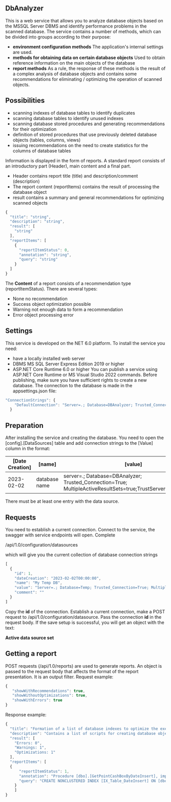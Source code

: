 ## DbAnalyzer

This is a web service that allows you to analyze database objects based on the MSSQL Server DBMS and identify performance problems in the scanned database.
The service contains a number of methods, which can be divided into groups according to their purpose:
- **environment configuration methods**
The application's internal settings are used.
- **methods for obtaining data on certain database objects**
Used to obtain reference information on the main objects of the database
- **report methods**
As a rule, the response of these methods is the result of a complex analysis of database objects and contains some recommendations for eliminating / optimizing the operation of scanned objects.

## Possibilities

- scanning indexes of database tables to identify duplicates
- scanning database tables to identify unused indexes
- scanning database stored procedures and generating recommendations for their optimization
- definition of stored procedures that use previously deleted database objects (tables, columns, views)
- issuing recommendations on the need to create statistics for the columns of database tables

Information is displayed in the form of reports. A standard report consists of an introductory part (Header), main content and a final part.
- Header contains report title (title) and description/comment (description)
- The report content (reportItems) contains the result of processing the database object
- result contains a summary and general recommendations for optimizing scanned objects

```javascript
{
  "title": "string",
  "description": "string",
  "result": [
    "string"
  ],
  "reportItems": [
    {
      "reportItemStatus": 0,
      "annotation": "string",
      "query": "string"
    }
  ]
}
```
The **Content** of a report consists of a recommendation type (reportItemStatus). There are several types:
- None no recommendation
- Success object optimization possible
- Warning not enough data to form a recommendation
- Error object processing error


## Settings

This service is developed on the NET 6.0 platform. To install the service you need:
- have a locally installed web server
- DBMS MS SQL Server Express Edition 2019 or higher
- ASP.NET Core Runtime 6.0 or higher
You can publish a service using ASP.NET Core Runtime or MS Visual Studio 2022 commands. Before publishing, make sure you have sufficient rights to create a new database.
The connection to the database is made in the appsettings.json file:

```javascript
"ConnectionStrings": {
    "DefaultConnection": "Server=.; Database=DBAnalyzer; Trusted_Connection=True; MultipleActiveResultSets=true;TrustServerCertificate=true"
  }
```

## Preparation

After installing the service and creating the database. You need to open the [config].[DataSources] table and add connection strings to the [Value] column in the format:

[Date Creation] | [name] | [value] | [Comment] |
  ------------- | ------ | ------- | -----------:|
  2023-02-02 | database name | server=.; Database=DBAnalyzer; Trusted_Connection=True; MultipleActiveResultSets=true;TrustServerCertificate=true | Your comment
 
There must be at least one entry with the data source.
 
## Requests

You need to establish a current connection. Connect to the service, the swagger with service endpoints will open. Complete

/api/1.0/configuration/datasources

which will give you the current collection of database connection strings

```javascript
[
  {
    "id": 1,
    "dateCreation": "2023-02-02T00:00:00",
    "name": "My Temp DB",
    "value": "Server=.; Database=Temp; Trusted_Connection=True; MultipleActiveResultSets=true;TrustServerCertificate=true",
    "comment": ""
  }
]
```
Copy the **id** of the connection.
Establish a current connection, make a POST request to /api/1.0/configuration/datasource. Pass the connection **id** in the request body.
If the save setup is successful, you will get an object with the text:

**Active data source set**

## Getting a report

POST requests (/api/1.0/reports) are used to generate reports. An object is passed to the request body that affects the format of the report presentation. It is an output filter.
Request example:

```javascript
{
   "showWithRecommendations": true,
   "showWithoutOptimizations": true,
   "showWithErrors": true
}
```

Response example:

```javascript
{
  "title": "Formation of a list of database indexes to optimize the execution of stored procedures",
  "description": "Contains a list of scripts for creating database objects based on analysis of stored procedure execution plans",
  "result": [
    "Errors: 0",
    "Warnings: 1",
    "Optimizations: 1"
  ],
  "reportItems": [
  {
      "reportItemStatus": 1,
      "annotation": "Procedure [dbo].[GetPointCashBoxByDateInsert], impact: 44,6622%, statistics: not found",
      "query": "CREATE NONCLUSTERED INDEX [IX_Table_DateInsert] ON [dbo].[Table] ([DateInsert])\r\nINCLUDE ([UserInsert],[DateUpdate],[UserUpdate])"
    }
    ]
}
```